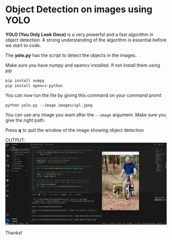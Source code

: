 # Object Detection on images using YOLO

**YOLO (You Only Look Once)** is a very powerful and a fast algorithm in object detection. A strong understanding of the algorithm is essential before we start to code.



The **yolo.py** has the script to detect the objects in the images.

Make sure you have numpy and opencv installed. If not install them using pip

```
pip install numpy
pip install opencv-python
```


You can now run the file by giving this command on your command promt

```
python yolo.py --image images/ipl.jpeg
```

You can use any image you want after the `--image` argument. Make sure you give the right path.

Press **q** to quit the window of the image showing object detection

OUTPUT:![Example Image](https://github.com/TDhayanithi/Dhayanithi_T_Scifor/blob/main/YOLO_ALGORITHM/output.png)


Thanks!

